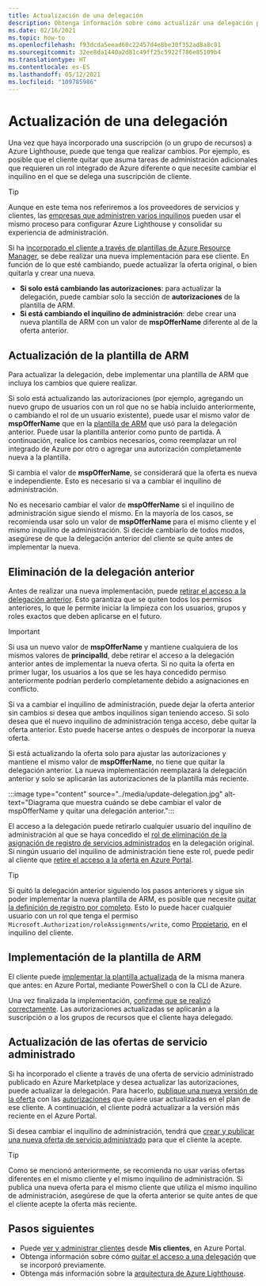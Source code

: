```yaml
---
title: Actualización de una delegación
description: Obtenga información sobre cómo actualizar una delegación para un cliente previamente incorporado a Azure Lighthouse.
ms.date: 02/16/2021
ms.topic: how-to
ms.openlocfilehash: f93dcda5eead60c22457d4e8be30f352ad8a8c81
ms.sourcegitcommit: 32ee8da1440a2d81c49ff25c5922f786e85109b4
ms.translationtype: HT
ms.contentlocale: es-ES
ms.lasthandoff: 05/12/2021
ms.locfileid: "109785986"
---
```

# <a name="update-a-delegation"></a>Actualización de una delegación

Una vez que haya incorporado una suscripción (o un grupo de recursos) a Azure Lighthouse, puede que tenga que realizar cambios. Por ejemplo, es posible que el cliente quitar que asuma tareas de administración adicionales que requieren un rol integrado de Azure diferente o que necesite cambiar el inquilino en el que se delega una suscripción de cliente.

> [!TIP]
> Aunque en este tema nos referiremos a los proveedores de servicios y clientes, las [empresas que administren varios inquilinos](../concepts/enterprise.md) pueden usar el mismo proceso para configurar Azure Lighthouse y consolidar su experiencia de administración.

Si ha [incorporado el cliente a través de plantillas de Azure Resource Manager](onboard-customer.md), se debe realizar una nueva implementación para ese cliente. En función de lo que esté cambiando, puede actualizar la oferta original, o bien quitarla y crear una nueva.

- **Si solo está cambiando las autorizaciones**: para actualizar la delegación, puede cambiar solo la sección de **autorizaciones** de la plantilla de ARM.
- **Si está cambiando el inquilino de administración**: debe crear una nueva plantilla de ARM con un valor de **mspOfferName** diferente al de la oferta anterior.

## <a name="update-your-arm-template"></a>Actualización de la plantilla de ARM

Para actualizar la delegación, debe implementar una plantilla de ARM que incluya los cambios que quiere realizar.

Si solo está actualizando las autorizaciones (por ejemplo, agregando un nuevo grupo de usuarios con un rol que no se había incluido anteriormente, o cambiando el rol de un usuario existente), puede usar el mismo valor de **mspOfferName** que en la [plantilla de ARM](onboard-customer.md#create-an-azure-resource-manager-template) que usó para la delegación anterior. Puede usar la plantilla anterior como punto de partida. A continuación, realice los cambios necesarios, como reemplazar un rol integrado de Azure por otro o agregar una autorización completamente nueva a la plantilla.

Si cambia el valor de **mspOfferName**, se considerará que la oferta es nueva e independiente. Esto es necesario si va a cambiar el inquilino de administración.

No es necesario cambiar el valor de **mspOfferName** si el inquilino de administración sigue siendo el mismo. En la mayoría de los casos, se recomienda usar solo un valor de **mspOfferName** para el mismo cliente y el mismo inquilino de administración. Si decide cambiarlo de todos modos, asegúrese de que la delegación anterior del cliente se quite antes de implementar la nueva.

## <a name="remove-the-previous-delegation"></a>Eliminación de la delegación anterior

Antes de realizar una nueva implementación, puede [retirar el acceso a la delegación anterior](remove-delegation.md). Esto garantiza que se quiten todos los permisos anteriores, lo que le permite iniciar la limpieza con los usuarios, grupos y roles exactos que deben aplicarse en el futuro.

> [!IMPORTANT]
> Si usa un nuevo valor de **mspOfferName** y mantiene cualquiera de los mismos valores de **principalId**, debe retirar el acceso a la delegación anterior antes de implementar la nueva oferta. Si no quita la oferta en primer lugar, los usuarios a los que se les haya concedido permiso anteriormente podrían perderlo completamente debido a asignaciones en conflicto.

Si va a cambiar el inquilino de administración, puede dejar la oferta anterior sin cambios si desea que ambos inquilinos sigan teniendo acceso. Si solo desea que el nuevo inquilino de administración tenga acceso, debe quitar la oferta anterior. Esto puede hacerse antes o después de incorporar la nueva oferta.

Si está actualizando la oferta solo para ajustar las autorizaciones y mantiene el mismo valor de **mspOfferName**, no tiene que quitar la delegación anterior. La nueva implementación reemplazará la delegación anterior y solo se aplicarán las autorizaciones de la plantilla más reciente.

:::image type="content" source="../media/update-delegation.jpg" alt-text="Diagrama que muestra cuándo se debe cambiar el valor de mspOfferName y quitar una delegación anterior.":::

El acceso a la delegación puede retirarlo cualquier usuario del inquilino de administración al que se haya concedido el [rol de eliminación de la asignación de registro de servicios administrados](../../role-based-access-control/built-in-roles.md#managed-services-registration-assignment-delete-role) en la delegación original. Si ningún usuario del inquilino de administración tiene este rol, puede pedir al cliente que [retire el acceso a la oferta en Azure Portal](view-manage-service-providers.md#add-or-remove-service-provider-offers).

> [!TIP]
> Si quitó la delegación anterior siguiendo los pasos anteriores y sigue sin poder implementar la nueva plantilla de ARM, es posible que necesite [quitar la definición de registro por completo](/powershell/module/az.managedservices/remove-azmanagedservicesdefinition). Esto lo puede hacer cualquier usuario con un rol que tenga el permiso `Microsoft.Authorization/roleAssignments/write`, como [Propietario](../../role-based-access-control/built-in-roles.md#owner), en el inquilino del cliente.  

## <a name="deploy-the-arm-template"></a>Implementación de la plantilla de ARM

El cliente puede [implementar la plantilla actualizada](onboard-customer.md#deploy-the-azure-resource-manager-templates) de la misma manera que antes: en Azure Portal, mediante PowerShell o con la CLI de Azure.

Una vez finalizada la implementación, [confirme que se realizó correctamente](onboard-customer.md#confirm-successful-onboarding). Las autorizaciones actualizadas se aplicarán a la suscripción o a los grupos de recursos que el cliente haya delegado.

## <a name="updating-managed-service-offers"></a>Actualización de las ofertas de servicio administrado

Si ha incorporado el cliente a través de una oferta de servicio administrado publicado en Azure Marketplace y desea actualizar las autorizaciones, puede actualizar la delegación. Para hacerlo, [publique una nueva versión de la oferta](../../marketplace/partner-center-portal/update-existing-offer.md) con las [autorizaciones](../../marketplace/plan-managed-service-offer.md) que quiere usar actualizadas en el plan de ese cliente. A continuación, el cliente podrá actualizar a la versión más reciente en el Azure Portal.

Si desea cambiar el inquilino de administración, tendrá que [crear y publicar una nueva oferta de servicio administrado](../../marketplace/plan-managed-service-offer.md) para que el cliente la acepte.

> [!TIP]
> Como se mencionó anteriormente, se recomienda no usar varias ofertas diferentes en el mismo cliente y el mismo inquilino de administración. Si publica una nueva oferta para el mismo cliente que utiliza el mismo inquilino de administración, asegúrese de que la oferta anterior se quite antes de que el cliente acepte la oferta más reciente.

## <a name="next-steps"></a>Pasos siguientes

- Puede [ver y administrar clientes](view-manage-customers.md) desde **Mis clientes**, en Azure Portal.
- Obtenga información sobre cómo [quitar el acceso a una delegación](remove-delegation.md) que se incorporó previamente.
- Obtenga más información sobre la [arquitectura de Azure Lighthouse](../concepts/architecture.md).
